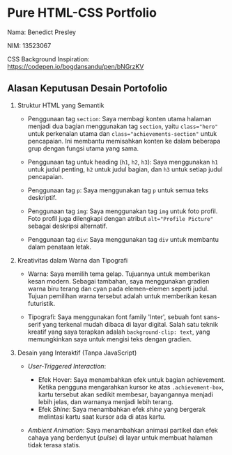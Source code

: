 # Pure HTML-CSS Portfolio

Nama: Benedict Presley

NIM: 13523067

CSS Background Inspiration: https://codepen.io/bogdansandu/pen/bNGrzKV

## Alasan Keputusan Desain Portofolio

1. Struktur HTML yang Semantik
    - Penggunaan tag `section`: Saya membagi konten utama halaman menjadi dua bagian menggunakan tag `section`, yaitu `class="hero"` untuk perkenalan utama dan `class="achievements-section"` untuk pencapaian. Ini membantu memisahkan konten ke dalam beberapa grup dengan fungsi utama yang sama.

    - Penggunaan tag untuk heading (`h1`, `h2`, `h3`): Saya menggunakan `h1` untuk judul penting, `h2` untuk judul bagian, dan `h3` untuk setiap judul pencapaian.

    - Penggunaan tag `p`: Saya menggunakan tag `p` untuk semua teks deskriptif.
    
    - Penggunaan tag `img`: Saya menggunakan tag `img` untuk foto profil. Foto profil juga dilengkapi dengan atribut `alt="Profile Picture"` sebagai deskripsi alternatif.
    
    - Penggunaan tag `div`: Saya menggunakan tag `div` untuk membantu dalam penataan letak.

2. Kreativitas dalam Warna dan Tipografi
    - Warna: Saya memilih tema gelap. Tujuannya untuk memberikan kesan modern. Sebagai tambahan, saya menggunakan gradien warna biru terang dan cyan pada elemen-elemen seperti judul. Tujuan pemilihan warna tersebut adalah untuk memberikan kesan futuristik.

    - Tipografi: Saya menggunakan font family 'Inter', sebuah font sans-serif yang terkenal mudah dibaca di layar digital. Salah satu teknik kreatif yang saya terapkan adalah `background-clip: text`, yang memungkinkan saya untuk mengisi teks dengan gradien.

3. Desain yang Interaktif (Tanpa JavaScript)

    - *User-Triggered Interaction*:
        - Efek Hover: Saya menambahkan efek untuk bagian achievement. Ketika pengguna mengarahkan kursor ke atas `.achievement-box`, kartu tersebut akan sedikit membesar, bayangannya menjadi lebih jelas, dan warnanya menjadi lebih terang.
        - Efek *Shine*: Saya menambahkan efek *shine* yang bergerak melintasi kartu saat kursor ada di atas kartu.

    - *Ambient Animation*:
        Saya menambahkan animasi partikel dan efek cahaya yang berdenyut (*pulse*) di layar untuk membuat halaman tidak terasa statis.
